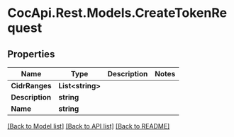 # CocApi.Rest.Models.CreateTokenRequest

## Properties

Name | Type | Description | Notes
------------ | ------------- | ------------- | -------------
**CidrRanges** | **List&lt;string&gt;** |  | 
**Description** | **string** |  | 
**Name** | **string** |  | 

[[Back to Model list]](../../README.md#documentation-for-models) [[Back to API list]](../../README.md#documentation-for-api-endpoints) [[Back to README]](../../README.md)

